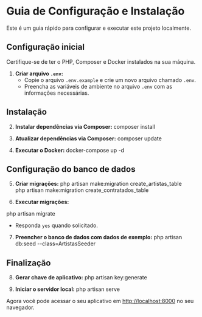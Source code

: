 # Guia de Configuração e Instalação

Este é um guia rápido para configurar e executar este projeto localmente.

## Configuração inicial

Certifique-se de ter o PHP, Composer e Docker instalados na sua máquina.

1. **Criar arquivo `.env`:** 
   - Copie o arquivo `.env.example` e crie um novo arquivo chamado `.env`.
   - Preencha as variáveis de ambiente no arquivo `.env` com as informações necessárias.

## Instalação

2. **Instalar dependências via Composer:**
composer install

3. **Atualizar dependências via Composer:**
composer update

4. **Executar o Docker:**
docker-compose up -d

## Configuração do banco de dados

5. **Criar migrações:**
php artisan make:migration create_artistas_table <br>
php artisan make:migration create_contratados_table

6. **Executar migrações:**

php artisan migrate
- Responda `yes` quando solicitado.

7. **Preencher o banco de dados com dados de exemplo:**
php artisan db:seed --class=ArtistasSeeder

## Finalização

8. **Gerar chave de aplicativo:**
php artisan key:generate

9. **Iniciar o servidor local:**
php artisan serve


Agora você pode acessar o seu aplicativo em [http://localhost:8000](http://localhost:8000) no seu navegador.
